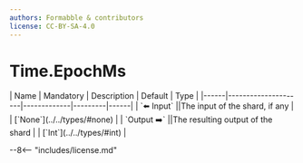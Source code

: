 ```yaml
---
authors: Formabble & contributors
license: CC-BY-SA-4.0
---
```



# Time.EpochMs

<div class="sh-parameters" markdown="1">
| Name | Mandatory | Description | Default | Type |
|------|---------------------|-------------|---------|------|
| `⬅️ Input` ||The input of the shard, if any | | [`None`](../../types/#none) |
| `Output ➡️` ||The resulting output of the shard | | [`Int`](../../types/#int) |

</div>



--8<-- "includes/license.md"

